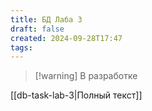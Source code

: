 ```yaml
---
title: БД Лаба 3
draft: false
created: 2024-09-28T17:47
tags:
---
```


> [!warning] В разработке

[[db-task-lab-3|Полный текст]]

